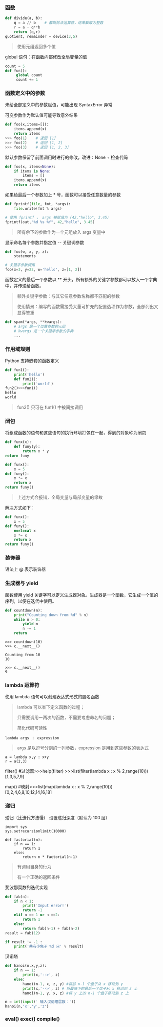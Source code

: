 ### 函数

``` python
def divide(a, b):
    q = a // b    # 截断除法运算符，结果截取为整数
    r = a - q**b
    return (q,r)
quotient, remainder = device(3,5)
```
> 使用元组返回多个值

global 语句：在函数内部修改全局变量的值

``` python
count = 5
def fun():
     global count
     count += 1
```

### 函数定义中的参数

未给全部定义中的参数赋值，可能出现 SyntaxError 异常

可变参数作为默认值可能导致意外结果

``` python
def foo(x,items=[]):
    items.append(x)
    return items
>>> foo(1)    # 返回 [1]
>>> foo(2)    # 返回 [1, 2]
>>> foo(3)    # 返回 [1, 2, 3]
```

默认参数保留了前面调用时进行的修改。改进：None + 检查代码

``` python
def foo(x, items=None):
    if items is None:
        items = []
    items.append(x)
    return items
```

如果给最后一个参数加上 * 号，函数可以接受任意数量的参数

``` python
def fprintf(file, fmt, *args):
    file.write(fmt % args)

# 使用 fprintf ， args 被赋值为 (42,"hello", 3.45)
fprintf(out,"%d %s %f", 42,"hello", 3.45)
```
> 所有余下的参数作为一个元组放入 args 变量中

显示命名每个参数并指定值 -- 关键词参数

``` python
def foo(w, x, y, z):
    statements

# 关键字参数调用
foo(x=3, y=22, w='hello', z=[1, 2])
```

函数定义的最后一个参数以 ** 开头，所有额外的关键字参数都可以放入一个字典中，并传递给函数。
> 额外关键字参数：与其它任意参数名称都不匹配的参数
>
> 使用情景：编写的函数需接受大量可扩充的配置选项作为参数，全部列出又显得笨重

``` python
def spam(*args, **kwargs):
    # args 是一个位置参数的元组
    # kwargs 是一个关键字参数的字典
    ...
```

### 作用域规则

Python 支持嵌套的函数定义

``` python
def fun1():
    print('hello')
    def fun2():
        print('world')
fun2()>>>fun1()
hello
world
```
> fun2() 只可在 fun1() 中被间接调用

### 闭包

将组成函数的语句和这些语句的执行环境打包在一起，得到的对象称为闭包

``` python
def funx(x):
    def funy(y):
        return x * y
return funy

def funx():
    x = 5
def funy():
    x *= x
    return x
return funy()
```
> 上述方式会报错，全局变量与局部变量的缘故

解决方式如下：

``` python
def funx():
    x = 5
def funy():
    nonlocal x
    x *= x
    return x
return funy()
```

### 装饰器

语法上 @ 表示装饰器

### 生成器与 yield

函数使用 yield 关键字可以定义生成器对象。生成器是一个函数，它生成一个值的序列，以便在迭代中使用。

``` python
def countdown(n):
    print("Counting down from %d" % n)
    while n > 0:
        yield n
        n -= 1
    return
```

    >>> countdown(10)
    >>> c.__next__()

    Counting from 10
    10

    >>> c.__next__()
    9

### lambda 运算符

使用 lambda 语句可以创建表达式形式的匿名函数

> lambda 可以省下定义函数的过程；
>
> 只需要调用一两次的函数，不需要考虑命名的问题；
>
> 简化代码可读性

    lambda args ： expression
> args 是以逗号分割的一列参数，expression 是用到这些参数的表达式

    a = lambda x,y : x+y
    r = a(2,3)

filter() #过滤器>>>help(filter)
    >>>list(filter(lambda x : x % 2,range(10)))
    [1,3,5,7,9]

map() #映射>>>list(map(lambda x : x % 2,range(10)))
    [0,2,4,6,8,10,12,14,16,18]

### 递归

递归（比迭代方法慢）
设置递归深度（默认为 100 层）

    import sys
    sys.setrecursionlimit(10000)

```
def factorial(n):
    if n == 1:
        return 1
    else:
        return n * factorial(n-1)
```
> 有调用自身的行为
>
> 有一个正确的返回条件

斐波那契数列迭代实现

``` python
def fab(n):
    if n < 1:
        print('Input error!')
        return -1
    elif n == 1 or n ==2:
        return 1
    else:
        return fab(n-1) + fab(n-2)
result = fab(12)

if result != -1 :
    print('共有小兔子 %d 只' % result)
```

汉诺塔

``` python
def hanoi(n,x,y,z):
    if n == 1:
        print(x,'-->', z)
    else:
        hanoi(n-1, x, z, y) #将前 n-1 个盘子从 x 移动到 y
        print(x,'-->', z) # 将最底下的最后一个盘子从 x 移动到 z 上
        hanoi(n-1, y, x, z) #将 y 上的 n-1 个盘子移动到 z 上

n = int(input(' 输入汉诺塔层数：'))
hanoi(n,'x','y','z')
```

### eval() exec() compile()
